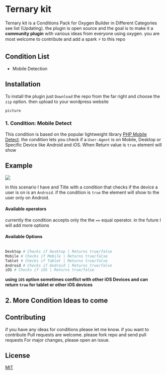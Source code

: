 # Ternary kit

Ternary kit is a Conditions Pack for Oxygen Builder in Different Categories see list (Updating). the plugin is open source and the goal is to make it a **community plugin** with various ideas from everyone using oxygen. you are most welcome to contribute and add a spark ⚡ to this repo   

## Condition List

- Mobile Detection 

## Installation

To install the plugin just `Download` the repo from the far right and choose the `zip` option. then upload to your wordpress website

```bash
picture
```

### 1. Condition: Mobile Detect

This condition is based on the popular lightweight library [PHP Mobile Detect](http://mobiledetect.net/). the condition lets you check if a `User-Agent` is on Mobile, Desktop or Specific Device like Android and iOS. When Return value is `true` element will show

## Example
![](https://i.imgur.com/O4i2BrP.png)

in this scenario I have and Title with a condition that checks if the device a user is on is an `Android`. if the condition is `true` the element will show to the user only on Android.

#### Available operators 

currently the condition accepts only the the `==` equal operator. in the future I will add more options

#### Available Options

```php

Desktop # Checks if Desktop | Returns true/false 
Mobile # Checks if Mobile | Returns true/false
Tablet # Checks if Tablet | Returns true/false
Android # Checks if Android | Returns true/false
iOS # Checks if iOS | Returns true/false
```

**using `iOS` option sometimes conflict with other iOS Devices and can return `true` for tablet or other iOS devices**

## 2. More Condition Ideas to come




## Contributing
if you have any ideas for conditions please let me know.
if you want to contribute Pull requests are welcome. please fork repo and send pull requests
For major changes, please open an issue.

## License
[MIT](https://choosealicense.com/licenses/mit/)